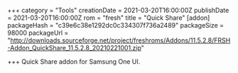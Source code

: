 +++
category = "Tools"
creationDate = 2021-03-20T16:00:00Z
publishDate = 2021-03-20T16:00:00Z
rom = "fresh"
title = "Quick Share"
[addon]
packageHash = "c39e6c38e1292dc0c334307f736a2489"
packageSize = 98000
packageUrl = "http://downloads.sourceforge.net/project/freshroms/Addons/11.5.2.8/FRSH-Addon_QuickShare_11.5.2.8_20210221001.zip"

+++
Quick Share addon for Samsung One UI.
